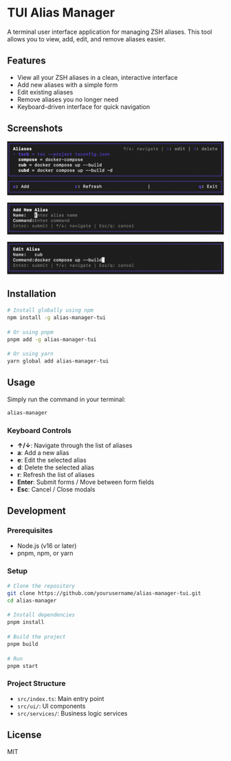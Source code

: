# TUI Alias Manager

A terminal user interface application for managing ZSH aliases. This tool allows you to view, add, edit, and remove aliases easier.

## Features

- View all your ZSH aliases in a clean, interactive interface
- Add new aliases with a simple form
- Edit existing aliases
- Remove aliases you no longer need
- Keyboard-driven interface for quick navigation

## Screenshots

![Main Interface](./screenshots/main-interface.png)

![Adding an Alias](./screenshots/add-alias.png)

![Editing an Alias](./screenshots/edit-alias.png)

## Installation

```bash
# Install globally using npm
npm install -g alias-manager-tui

# Or using pnpm
pnpm add -g alias-manager-tui

# Or using yarn
yarn global add alias-manager-tui
```

## Usage

Simply run the command in your terminal:

```bash
alias-manager
```

### Keyboard Controls

- **↑/↓**: Navigate through the list of aliases
- **a**: Add a new alias
- **e**: Edit the selected alias
- **d**: Delete the selected alias
- **r**: Refresh the list of aliases
- **Enter**: Submit forms / Move between form fields
- **Esc**: Cancel / Close modals

## Development

### Prerequisites

- Node.js (v16 or later)
- pnpm, npm, or yarn

### Setup

```bash
# Clone the repository
git clone https://github.com/yourusername/alias-manager-tui.git
cd alias-manager

# Install dependencies
pnpm install

# Build the project
pnpm build

# Run
pnpm start
```

### Project Structure

- `src/index.ts`: Main entry point
- `src/ui/`: UI components
- `src/services/`: Business logic services

## License

MIT
